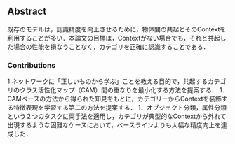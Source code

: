 ## Abstract
既存のモデルは，認識精度を向上させるために，物体間の共起とそのContextを利用することが多い．本論文の目標は，Contextがない場合でも，それと共起した場合の性能を損なうことなく，カテゴリを正確に認識することである．

### Contributions
1.ネットワークに「正しいものから学ぶ」ことを教える目的で，共起するカテゴリのクラス活性化マップ（CAM）間の重なりを最小化する方法を提案する．
1．CAMベースの方法から得られた知見をもとに，カテゴリーからContextを装飾する特徴表現を学習する第二の方法を提案する．
1．オブジェクト分類，属性分類という２つのタスクに両手法を適用し，カテゴリが典型的なContextから外れて出現するような困難なケースにおいて，ベースラインよりも大幅な精度向上を達成した．
